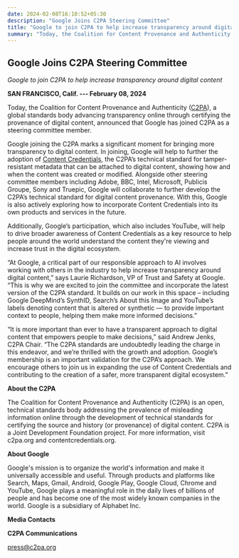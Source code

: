 ```yaml
---
date: 2024-02-08T16:10:52+05:30
description: "Google Joins C2PA Steering Committee"
title: "Google to join C2PA to help increase transparency around digital content"
summary: "Today, the Coalition for Content Provenance and Authenticity (C2PA), a global standards body advancing transparency online through certifying the provenance of digital content, announced that Google has joined C2PA as a steering committee member."
---
```


## Google Joins C2PA Steering Committee

_Google to join C2PA to help increase transparency around digital content_

**SAN FRANCISCO, Calif. --- February 08, 2024**

Today, the Coalition for Content Provenance and Authenticity ([C2PA](https://c2pa.org/)), a global standards body advancing transparency online through certifying the provenance of digital content, announced that Google has joined C2PA as a steering committee member.

Google joining the C2PA marks a significant moment for bringing more transparency to digital content. In joining, Google will help to further the adoption of [Content Credentials](https://contentcredentials.org/), the C2PA’s technical standard for tamper-resistant metadata that can be attached to digital content, showing how and when the content was created or modified. Alongside other steering committee members including Adobe, BBC, Intel, Microsoft, Publicis Groupe, Sony and Truepic, Google will collaborate to further develop the C2PA’s technical standard for digital content provenance. With this, Google is also actively exploring how to incorporate Content Credentials into its own products and services in the future.

Additionally, Google’s participation, which also includes YouTube, will help to drive broader awareness of Content Credentials as a key resource to help people around the world understand the content they're viewing and increase trust in the digital ecosystem. 

“At Google, a critical part of our responsible approach to AI involves working with others in the industry to help increase transparency around digital content,” says Laurie Richardson, VP of Trust and Safety at Google. “This is why we are excited to join the committee and incorporate the latest version of the C2PA standard. It builds on our work in this space – including Google DeepMind’s SynthID, Search’s About this Image and YouTube’s labels denoting content that is altered or synthetic –– to provide important context to people, helping them make more informed decisions.”

“It is more important than ever to have a transparent approach to digital content that empowers people to make decisions,” said Andrew Jenks, C2PA Chair. “The C2PA standards are undoubtedly leading the charge in this endeavor, and we’re thrilled with the growth and adoption. Google’s membership is an important validation for the C2PA’s approach. We encourage others to join us in expanding the use of Content Credentials and contributing to the creation of a safer, more transparent digital ecosystem.”

**About the C2PA**

The Coalition for Content Provenance and Authenticity (C2PA) is an open, technical standards body addressing the prevalence of misleading information online through the development of technical standards for certifying the source and history (or provenance) of digital content. C2PA is a Joint Development Foundation project. For more information, visit c2pa.org and contentcredentials.org.

**About Google** 

Google's mission is to organize the world's information and make it universally accessible and useful. Through products and platforms like Search, Maps, Gmail, Android, Google Play, Google Cloud, Chrome and YouTube, Google plays a meaningful role in the daily lives of billions of people and has become one of the most widely known companies in the world. Google is a subsidiary of Alphabet Inc. 

**Media Contacts**

**C2PA Communications** 

<press@c2pa.org>
